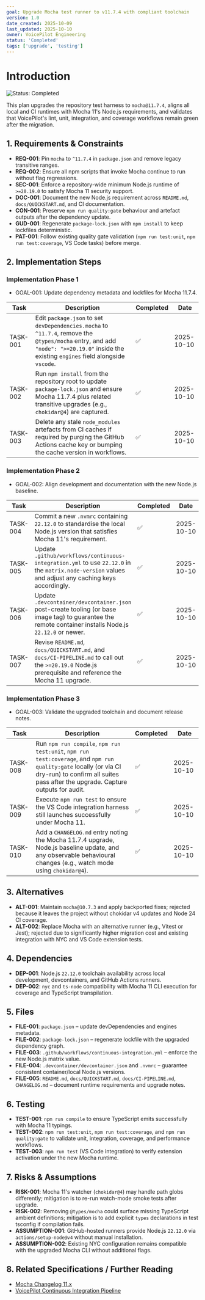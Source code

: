 ```yaml
---
goal: Upgrade Mocha test runner to v11.7.4 with compliant toolchain
version: 1.0
date_created: 2025-10-09
last_updated: 2025-10-10
owner: VoicePilot Engineering
status: 'Completed'
tags: ['upgrade', 'testing']
---
```


# Introduction

![Status: Completed](https://img.shields.io/badge/status-Completed-brightgreen)

This plan upgrades the repository test harness to `mocha@11.7.4`, aligns all local and CI runtimes with Mocha 11's Node.js requirements, and validates that VoicePilot's lint, unit, integration, and coverage workflows remain green after the migration.

## 1. Requirements & Constraints

- **REQ-001**: Pin `mocha` to `^11.7.4` in `package.json` and remove legacy transitive ranges.
- **REQ-002**: Ensure all npm scripts that invoke Mocha continue to run without flag regressions.
- **SEC-001**: Enforce a repository-wide minimum Node.js runtime of `>=20.19.0` to satisfy Mocha 11 security support.
- **DOC-001**: Document the new Node.js requirement across `README.md`, `docs/QUICKSTART.md`, and CI documentation.
- **CON-001**: Preserve `npm run quality:gate` behaviour and artefact outputs after the dependency update.
- **GUD-001**: Regenerate `package-lock.json` with `npm install` to keep lockfiles deterministic.
- **PAT-001**: Follow existing quality gate validation (`npm run test:unit`, `npm run test:coverage`, VS Code tasks) before merge.

## 2. Implementation Steps

### Implementation Phase 1

- GOAL-001: Update dependency metadata and lockfiles for Mocha 11.7.4.

| Task | Description | Completed | Date |
|------|-------------|-----------|------|
| TASK-001 | Edit `package.json` to set `devDependencies.mocha` to `^11.7.4`, remove the `@types/mocha` entry, and add `"node": ">=20.19.0"` inside the existing `engines` field alongside `vscode`. | ✅ | 2025-10-10 |
| TASK-002 | Run `npm install` from the repository root to update `package-lock.json` and ensure Mocha 11.7.4 plus related transitive upgrades (e.g., `chokidar@4`) are captured. | ✅ | 2025-10-10 |
| TASK-003 | Delete any stale `node_modules` artefacts from CI caches if required by purging the GitHub Actions cache key or bumping the cache version in workflows. | ✅ | 2025-10-10 |

### Implementation Phase 2

- GOAL-002: Align development and documentation with the new Node.js baseline.

| Task | Description | Completed | Date |
|------|-------------|-----------|------|
| TASK-004 | Commit a new `.nvmrc` containing `22.12.0` to standardise the local Node.js version that satisfies Mocha 11's requirement. | ✅ | 2025-10-10 |
| TASK-005 | Update `.github/workflows/continuous-integration.yml` to use `22.12.0` in the `matrix.node-version` values and adjust any caching keys accordingly. | ✅ | 2025-10-10 |
| TASK-006 | Update `.devcontainer/devcontainer.json` post-create tooling (or base image tag) to guarantee the remote container installs Node.js `22.12.0` or newer. | ✅ | 2025-10-10 |
| TASK-007 | Revise `README.md`, `docs/QUICKSTART.md`, and `docs/CI-PIPELINE.md` to call out the `>=20.19.0` Node.js prerequisite and reference the Mocha 11 upgrade. | ✅ | 2025-10-10 |

### Implementation Phase 3

- GOAL-003: Validate the upgraded toolchain and document release notes.

| Task | Description | Completed | Date |
|------|-------------|-----------|------|
| TASK-008 | Run `npm run compile`, `npm run test:unit`, `npm run test:coverage`, and `npm run quality:gate` locally (or via CI dry-run) to confirm all suites pass after the upgrade. Capture outputs for audit. | ✅ | 2025-10-10 |
| TASK-009 | Execute `npm run test` to ensure the VS Code integration harness still launches successfully under Mocha 11. | ✅ | 2025-10-10 |
| TASK-010 | Add a `CHANGELOG.md` entry noting the Mocha 11.7.4 upgrade, Node.js baseline update, and any observable behavioural changes (e.g., watch mode using `chokidar@4`). | ✅ | 2025-10-10 |

## 3. Alternatives

- **ALT-001**: Maintain `mocha@10.7.3` and apply backported fixes; rejected because it leaves the project without chokidar v4 updates and Node 24 CI coverage.
- **ALT-002**: Replace Mocha with an alternative runner (e.g., Vitest or Jest); rejected due to significantly higher migration cost and existing integration with NYC and VS Code extension tests.

## 4. Dependencies

- **DEP-001**: Node.js `22.12.0` toolchain availability across local development, devcontainers, and GitHub Actions runners.
- **DEP-002**: `nyc` and `ts-node` compatibility with Mocha 11 CLI execution for coverage and TypeScript transpilation.

## 5. Files

- **FILE-001**: `package.json` – update devDependencies and engines metadata.
- **FILE-002**: `package-lock.json` – regenerate lockfile with the upgraded dependency graph.
- **FILE-003**: `.github/workflows/continuous-integration.yml` – enforce the new Node.js matrix value.
- **FILE-004**: `.devcontainer/devcontainer.json` and `.nvmrc` – guarantee consistent container/local Node.js versions.
- **FILE-005**: `README.md`, `docs/QUICKSTART.md`, `docs/CI-PIPELINE.md`, `CHANGELOG.md` – document runtime requirements and upgrade notes.

## 6. Testing

- **TEST-001**: `npm run compile` to ensure TypeScript emits successfully with Mocha 11 typings.
- **TEST-002**: `npm run test:unit`, `npm run test:coverage`, and `npm run quality:gate` to validate unit, integration, coverage, and performance workflows.
- **TEST-003**: `npm run test` (VS Code integration) to verify extension activation under the new Mocha runtime.

## 7. Risks & Assumptions

- **RISK-001**: Mocha 11's watcher (`chokidar@4`) may handle path globs differently; mitigation is to re-run watch-mode smoke tests after upgrade.
- **RISK-002**: Removing `@types/mocha` could surface missing TypeScript ambient definitions; mitigation is to add explicit `types` declarations in test tsconfig if compilation fails.
- **ASSUMPTION-001**: GitHub-hosted runners provide Node.js `22.12.0` via `actions/setup-node@v4` without manual installation.
- **ASSUMPTION-002**: Existing NYC configuration remains compatible with the upgraded Mocha CLI without additional flags.

## 8. Related Specifications / Further Reading

- [Mocha Changelog 11.x](https://github.com/mochajs/mocha/blob/main/CHANGELOG.md)
- [VoicePilot Continuous Integration Pipeline](../docs/CI-PIPELINE.md)
